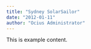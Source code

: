 ```yaml
---
title: "Sydney SolarSailor"
date: "2012-01-11"
author: "Ocius Administrator"
---
```


This is example content.
